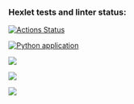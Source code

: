 ### Hexlet tests and linter status:
[![Actions Status](https://github.com/VladislavTolstikov/python-project-50/workflows/hexlet-check/badge.svg)](https://github.com/VladislavTolstikov/python-project-50/actions)

[![Python application](https://github.com/VladislavTolstikov/python-project-50/actions/workflows/python-app.yml/badge.svg)](https://github.com/VladislavTolstikov/python-project-50/actions/workflows/python-app.yml)

<a href="https://codeclimate.com/github/VladislavTolstikov/python-project-50/maintainability"><img src="https://api.codeclimate.com/v1/badges/358d9578aac78a6e5a3f/maintainability" /></a>

<a href="https://codeclimate.com/github/VladislavTolstikov/python-project-50/test_coverage"><img src="https://api.codeclimate.com/v1/badges/358d9578aac78a6e5a3f/test_coverage" /></a>


<a href="https://asciinema.org/a/RLPfvaYrBuEuZbodisHRhdloF" target="_blank"><img src="https://asciinema.org/a/RLPfvaYrBuEuZbodisHRhdloF.svg" /></a>
